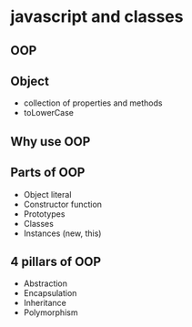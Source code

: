 # javascript and classes

## OOP

## Object
- collection of properties and methods
- toLowerCase

## Why use OOP

## Parts of OOP

- Object literal 
- Constructor function
- Prototypes
- Classes
- Instances (new, this)


## 4 pillars of OOP
- Abstraction
- Encapsulation
- Inheritance
- Polymorphism